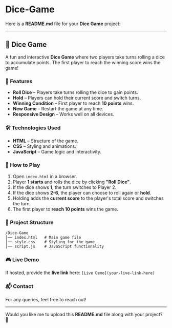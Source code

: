 # Dice-Game
Here is a **README.md** file for your **Dice Game** project:  

---

## 🎲 Dice Game  

A fun and interactive **Dice Game** where two players take turns rolling a dice to accumulate points. The first player to reach the winning score wins the game!  

### 📌 Features  
- **Roll Dice** – Players take turns rolling the dice to gain points.  
- **Hold** – Players can hold their current score and switch turns.  
- **Winning Condition** – First player to reach **10 points** wins.  
- **New Game** – Restart the game at any time.  
- **Responsive Design** – Works well on all devices.  

### 🛠️ Technologies Used  
- **HTML** – Structure of the game.  
- **CSS** – Styling and animations.  
- **JavaScript** – Game logic and interactivity.  

### 🚀 How to Play  
1. Open `index.html` in a browser.  
2. Player **1 starts** and rolls the dice by clicking **"Roll Dice"**.  
3. If the dice shows **1**, the turn switches to Player 2.  
4. If the dice shows **2-6**, the player can choose to roll again or **hold**.  
5. Holding adds the **current score** to the player's total score and switches the turn.  
6. The first player to **reach 10 points** wins the game.  

### 📂 Project Structure  
```
/Dice-Game
│── index.html   # Main game file  
│── style.css    # Styling for the game  
│── script.js    # JavaScript functionality  
```

### 🎮 Live Demo  
If hosted, provide the **live link** here: `[Live Demo](your-live-link-here)`  

### 📬 Contact  
For any queries, feel free to reach out!  

---

Would you like me to upload this **README.md** file along with your project? 🚀
